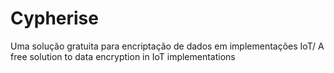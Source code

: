 # Cypherise
Uma solução gratuita para encriptação de dados em implementações IoT/ A free solution to data encryption in IoT implementations 
